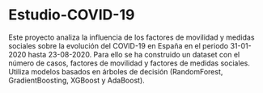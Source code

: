 # Estudio-COVID-19
Este proyecto analiza la influencia de los factores de movilidad y medidas sociales sobre la evolución del COVID-19 en España en el periodo 31-01-2020 hasta 23-08-2020.
Para ello se ha construido un dataset con el número de casos, factores de movilidad y factores de medidas sociales. Utiliza modelos basados en árboles de decisión (RandomForest, GradientBoosting, XGBoost y AdaBoost).
